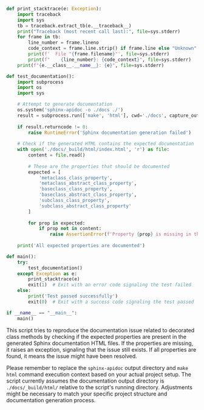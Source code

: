 ```python
def print_stacktrace(e: Exception):
    import traceback
    import sys
    tb = traceback.extract_tb(e.__traceback__)
    print("Traceback (most recent call last):", file=sys.stderr)
    for frame in tb:
        line_number = frame.lineno
        code_context = frame.line.strip() if frame.line else "Unknown"
        print(f'  File "{frame.filename}"', file=sys.stderr)
        print(f"    {line_number}: {code_context}", file=sys.stderr)
    print(f"{e.__class__.__name__}: {e}", file=sys.stderr)

def test_documentation():
    import subprocess
    import os
    import sys

    # Attempt to generate documentation
    os.system('sphinx-apidoc -o ./docs ./')
    result = subprocess.run(['make', 'html'], cwd='./docs', capture_output=True, text=True)
    
    if result.returncode != 0:
        raise RuntimeError('Sphinx documentation generation failed')
    
    # Check if the generated HTML contains the expected documentation
    with open('./docs/_build/html/index.html', 'r') as file:
        content = file.read()
        
        # These are the properties that should be documented
        expected = [
            'metaclass_class_property',
            'metaclass_abstract_class_property',
            'baseclass_class_property',
            'baseclass_abstract_class_property',
            'subclass_class_property',
            'subclass_abstract_class_property'
        ]
        
        for prop in expected:
            if prop not in content:
                raise AssertionError(f'Property {prop} is missing in the documentation')
                
    print('All expected properties are documented')

def main():
    try:
        test_documentation()
    except Exception as e:
        print_stacktrace(e)
        exit(1)  # Exit with an error code signaling the test failed
    else:
        print('Test passed successfully')
        exit(0)  # Exit with a success code signaling the test passed

if __name__ == "__main__":
    main()
```

This script tries to reproduce the documentation issue related to decorated class methods by checking if the expected properties are present in the generated Sphinx documentation HTML files. If the properties are missing, it raises an exception, signaling that the issue still exists. If all properties are found, it means the issue might have been resolved. 

Please remember to replace the `sphinx-apidoc` output directory and `make html` command execution context based on your actual project setup. The script currently assumes the documentation output directory is `./docs/_build/html/` relative to the script's running directory. Adjustments might be necessary to match your specific project structure and documentation generation process.